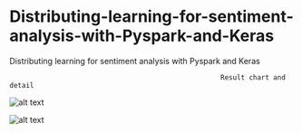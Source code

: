 # Distributing-learning-for-sentiment-analysis-with-Pyspark-and-Keras
Distributing learning for sentiment analysis with Pyspark and Keras

                                                        Result chart and detail
![alt text](https://github.com/AndriiShchur/Distributing-learning-for-sentiment-analysis-with-Pyspark-and-Keras/blob/pyspark_implementation/results/chart.PNG?raw=true)

![alt text](https://github.com/AndriiShchur/Distributing-learning-for-sentiment-analysis-with-Pyspark-and-Keras/blob/pyspark_implementation/results/table.PNG?raw=true)
